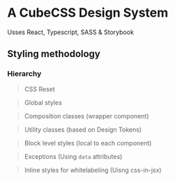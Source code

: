 # A CubeCSS Design System

Usses React, Typescript, SASS & Storybook

## Styling methodology

### Hierarchy

> CSS Reset

> Global styles

> Composition classes (wrapper component)

> Utility classes (based on Design Tokens)

> Block level styles (local to each component)

> Exceptions (Using `data` attributes)

> Inline styles for whitelabeling (Uisng css-in-jsx)
